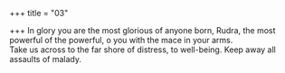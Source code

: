 +++
title = "03"

+++
In glory you are the most glorious of anyone born, Rudra, the most  powerful of the powerful, o you with the mace in your arms.  
Take us across to the far shore of distress, to well-being. Keep away all  assaults of malady.  